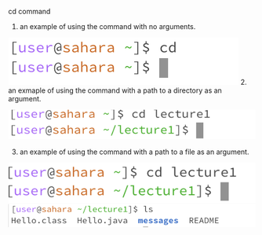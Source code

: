 cd command
1. an example of using the command with no arguments.

  ![Image](4.png)
2. an exmaple of using the command with a path to a directory as an argument.

  ![Image](5.png)

3. an example of using the command with a path to a file as an argument.

![Image](2.png)
![Image](3.png)
